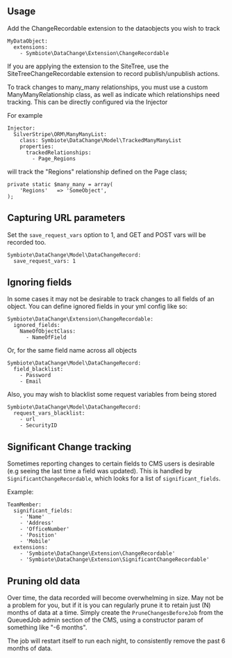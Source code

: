 ## Usage

Add the ChangeRecordable extension to the dataobjects you wish to track

```
MyDataObject:
  extensions:
    - Symbiote\DataChange\Extension\ChangeRecordable
```

If you are applying the extension to the SiteTree, use the SiteTreeChangeRecordable 
extension to record publish/unpublish actions.

To track changes to many\_many relationships, you must use a custom 
ManyManyRelationship class, as well as indicate which relationships need 
tracking. This can be directly configured via the Injector

For example

```
Injector:
  SilverStripe\ORM\ManyManyList:
    class: Symbiote\DataChange\Model\TrackedManyManyList
    properties:
      trackedRelationships:
        - Page_Regions

```

will track the "Regions" relationship defined on the Page class;

```
private static $many_many = array(
	'Regions'	=> 'SomeObject',
);

```

## Capturing URL parameters

Set the `save_request_vars` option to 1, and GET and POST vars will be recorded too. 

```
Symbiote\DataChange\Model\DataChangeRecord:
  save_request_vars: 1

```


## Ignoring fields

In some cases it may not be desirable to track changes to all fields of an object. You can define ignored fields in your yml config like so:

```
Symbiote\DataChange\Extension\ChangeRecordable:
  ignored_fields:
    NameOfObjectClass:
      - NameOfField
```

Or, for the same field name across all objects

```
Symbiote\DataChange\Model\DataChangeRecord:
  field_blacklist:
    - Password
    - Email

```

Also, you may wish to blacklist some request variables from being stored 

```
Symbiote\DataChange\Model\DataChangeRecord:
  request_vars_blacklist:
    - url
    - SecurityID

```

## Significant Change tracking

Sometimes reporting changes to certain fields to CMS users is desirable (e.g seeing the last time a field was updated).
This is handled by `SignificantChangeRecordable`, which looks for a list of `significant_fields`.

Example:

```
TeamMember:
  significant_fields:
    - 'Name'
    - 'Address'
    - 'OfficeNumber'
    - 'Position'
    - 'Mobile'
  extensions:
    - 'Symbiote\DataChange\Extension\ChangeRecordable'
    - 'Symbiote\DataChange\Extension\SignificantChangeRecordable'
```

## Pruning old data

Over time, the data recorded will become overwhelming in size. May not be a problem for you, but if it is
you can regularly prune it to retain just (N) months of data at a time. Simply create the `PruneChangesBeforeJob`
from the QueuedJob admin section of the CMS, using a constructor param of something like "-6 months". 

The job will restart itself to run each night, to consistently remove the past 6 months of data. 